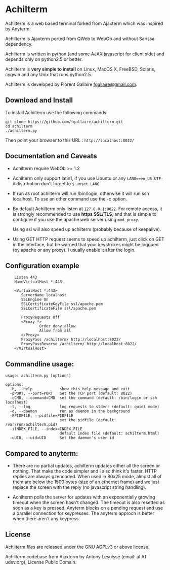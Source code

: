 # Achilterm

Achilterm is a web based terminal forked from Ajaxterm which was inspired by Anyterm.

Achilterm is Ajaxterm ported from QWeb to WebOb and without Sarissa dependency.

Achilterm is written in python (and some AJAX javascript for client side) and depends only on python2.5 or better.

Achilterm is **very simple to install** on Linux, MacOS X, FreeBSD, Solaris, cygwin and any Unix that runs python2.5.

Achilterm is developed by Florent Gallaire <fgallaire@gmail.com>.

## Download and Install

To install Achilterm use the following commands:
```
git clone https://github.com/fgallaire/achilterm.git
cd achilterm
./achilterm.py
```
Then point your browser to this URL : `http://localhost:8022/`

## Documentation and Caveats

 * Achilterm require WebOb >= 1.2

 * Achilterm only support latin1, if you use Ubuntu or any `LANG==en_US.UTF-8` distribution don't forget to `$ unset LANG`.

 * If run as root achilterm will run /bin/login, otherwise it will run ssh
   localhost. To use an other command use the -c option.

 * By default Achilterm only listen at `127.0.0.1:8022`. For remote access, it is
   strongly recommended to use **https SSL/TLS**, and that is simple to
   configure if you use the apache web server using `mod_proxy`.

   Using ssl will also speed up achilterm (probably because of keepalive).

 * Using GET HTTP request seems to speed up achilterm, just click on GET in the
   interface, but be warned that your keystrokes might be loggued (by apache or
   any proxy). I usually enable it after the login.


## Configuration example

```
    Listen 443
    NameVirtualHost *:443

    <VirtualHost *:443>
       ServerName localhost
       SSLEngine On
       SSLCertificateKeyFile ssl/apache.pem
       SSLCertificateFile ssl/apache.pem

       ProxyRequests Off
       <Proxy *>
               Order deny,allow
               Allow from all
       </Proxy>
       ProxyPass /achilterm/ http://localhost:8022/
       ProxyPassReverse /achilterm/ http://localhost:8022/
    </VirtualHost>
```

## Commandline usage:

```
usage: achilterm.py [options]

options:
  -h, --help            show this help message and exit
  -pPORT, --port=PORT   Set the TCP port (default: 8022)
  -cCMD, --command=CMD  set the command (default: /bin/login or ssh localhost)
  -l, --log             log requests to stderr (default: quiet mode)
  -d, --daemon          run as daemon in the background
  -PPIDFILE, --pidfile=PIDFILE
                        set the pidfile (default: /var/run/achilterm.pid)
  -iINDEX_FILE, --index=INDEX_FILE
                        default index file (default: achilterm.html)
  -uUID, --uid=UID      Set the daemon's user id
```

## Compared to anyterm:

 * There are no partial updates, achilterm updates either all the screen or
   nothing. That make the code simpler and I also think it's faster. HTTP
   replies are always gzencoded. When used in 80x25 mode, almost all of
   them are below the 1500 bytes (size of an ethernet frame) and we just
   replace the screen with the reply (no javascript string handling).

 * Achilterm polls the server for updates with an exponentially growing
   timeout when the screen hasn't changed. The timeout is also resetted as
   soon as a key is pressed. Anyterm blocks on a pending request and use a
   parallel connection for keypresses. The anyterm approch is better
   when there aren't any keypress.

## License

Achilterm files are released under the GNU AGPLv3 or above license.

Achilterm codebase from Ajaxterm by Antony Lesuisse (email: al AT udev.org), License Public Domain.
